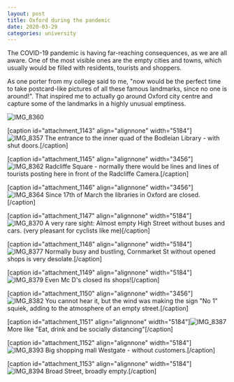 ```yaml
---
layout: post
title: Oxford during the pandemic
date: 2020-03-29
categories: university
---
```



The COVID-19 pandemic is having far-reaching consequences, as we are all aware. One of the most visible ones are the empty cities and towns, which usually would be filled with residents, tourists and shoppers.

As one porter from my college said to me, "now would be the perfect time to take postcard-like pictures of all these famous landmarks, since no one is around!". That inspired me to actually go around Oxford city centre and capture some of the landmarks in a highly unusual emptiness.

![IMG_8360](images/img_8360.jpg)

\[caption id="attachment\_1143" align="alignnone" width="5184"\]![IMG_8357](images/img_8357.jpg) The entrance to the inner quad of the Bodleian Library - with shut doors.\[/caption\]

\[caption id="attachment\_1145" align="alignnone" width="3456"\]![IMG_8362](images/img_8362.jpg) Radcliffe Square - normally there would be lines and lines of tourists posting here in front of the Radcliffe Camera.\[/caption\]

\[caption id="attachment\_1146" align="alignnone" width="3456"\]![IMG_8364](images/img_8364.jpg) Since 17th of March the libraries in Oxford are closed.\[/caption\]

\[caption id="attachment\_1147" align="alignnone" width="5184"\]![IMG_8370](images/img_8370.jpg) A very rare sight: Almost empty High Street without buses and cars. (very pleasant for cyclists like me)\[/caption\]

\[caption id="attachment\_1148" align="alignnone" width="5184"\]![IMG_8377](images/img_8377.jpg) Normally busy and bustling, Cornmarket St without opened shops is very desolate.\[/caption\]

\[caption id="attachment\_1149" align="alignnone" width="5184"\]![IMG_8379](images/img_8379.jpg) Even Mc D's closed its shops!\[/caption\]

\[caption id="attachment\_1150" align="alignnone" width="3456"\]![IMG_8382](images/img_8382.jpg) You cannot hear it, but the wind was making the sign "No 1" squiek, adding to the atmosphere of an empty street.\[/caption\]

\[caption id="attachment\_1151" align="alignnone" width="5184"\]![IMG_8387](images/img_8387.jpg) More like "Eat, drink and be socially distancing"\[/caption\]

\[caption id="attachment\_1152" align="alignnone" width="5184"\]![IMG_8393](images/img_8393.jpg) Big shopping mall Westgate - without customers.\[/caption\]

\[caption id="attachment\_1153" align="alignnone" width="5184"\]![IMG_8394](images/img_8394.jpg) Broad Street, broadly empty.\[/caption\]
